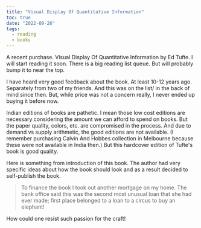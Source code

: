 ```yaml
---
title: "Visual Display Of Quantitative Information"
toc: true
date: "2022-09-26"
tags: 
  - reading
  - books
---
```


A recent purchase. Visual Display Of Quantitative Information by Ed Tufte. I will start reading it soon. There is a big reading list queue. But will probably bump it to near the top.

I have heard very good feedback about the book. At least 10-12 years ago. Separately from two of my friends. And this was on the list/ in the back of mind since then. But, while price was not a concern really, I never ended up buying it before now.

Indian editions of books are pathetic. I mean those low cost editions are necessary considering the amount we can afford to spend on books. But the paper quality, colors, etc. are compromised in the process. And due to demand vs supply arithmetic, the good editions are not available. (I remember purchasing Calvin And Hobbes collection in Melbourne because these were not available in India then.) But this hardcover edition of Tufte's book is good quality.

Here is something from introduction of this book. The author had very specific ideas about how the book should look and as a result decided to self-publish the book.

> To finance the book I took out another mortgage on my home. The bank office said this was the second most unusual loan that she had ever made; first place belonged to a loan to a circus to buy an elephant!

How could one resist such passion for the craft!
